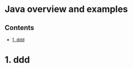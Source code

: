 # Java overview and examples <!-- omit in toc -->

## Contents <!-- omit in toc -->

- [1. ddd](#1-ddd)

# 1. ddd
